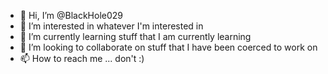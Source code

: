 - 👋 Hi, I’m @BlackHole029
- 👀 I’m interested in whatever I'm interested in
- 🌱 I’m currently learning stuff that I am currently learning
- 💞️ I’m looking to collaborate on stuff that I have been coerced to work on
- 📫 How to reach me ... don't :) 

<!---
BlackHole029/BlackHole029 is a ✨ special ✨ repository because its `README.md` (this file) appears on your GitHub profile.
You can click the Preview link to take a look at your changes.
--->
